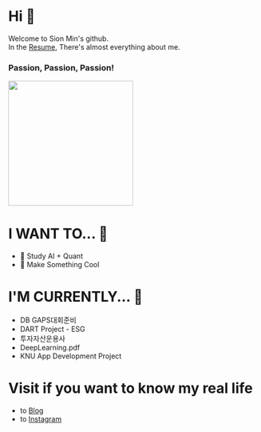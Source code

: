 # Hi 👋
Welcome to Sion Min's github.  
In the [Resume](Resume.html), There's almost everything about me.
### Passion, Passion, Passion!
<img height="250px" src="https://img1.daumcdn.net/thumb/R1280x0.fjpg/?fname=http://t1.daumcdn.net/brunch/service/user/msS/image/N9_HlAq3t9sZjrMt9tzGMhFU9ww.jfif">

# I WANT TO... 🔭
- 🤖 Study AI + Quant
- 🤩 Make Something Cool

# I'M CURRENTLY... 🌱
- DB GAPS대회준비
- DART Project - ESG 
- 투자자산운용사
- DeepLearning.pdf
- KNU App Development Project

# Visit if you want to know my real life
- to [Blog](https://blog.naver.com/sioniasak)
- to [Instagram](https://instagram.com/onsi__self)

